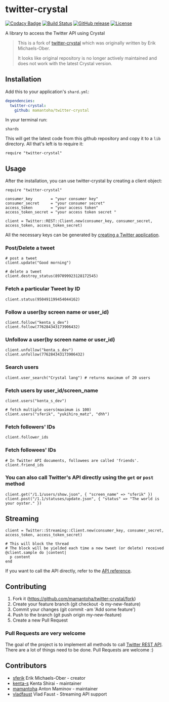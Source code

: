 
# twitter-crystal

[![Codacy Badge](https://api.codacy.com/project/badge/Grade/8f698870aeeb4e5a9cb53549725ae653)](https://app.codacy.com/app/mamantoha/twitter-crystal?utm_source=github.com&utm_medium=referral&utm_content=mamantoha/twitter-crystal&utm_campaign=Badge_Grade_Dashboard)
[![Build Status](https://travis-ci.org/mamantoha/twitter-crystal.svg?branch=master)](https://travis-ci.org/mamantoha/twitter-crystal)
[![GitHub release](https://img.shields.io/github/release/mamantoha/twitter-crystal.svg)](https://github.com/mamantoha/twitter-crystal/releases)
[![License](https://img.shields.io/github/license/mamantoha/twitter-crystal.svg)](https://github.com/mamantoha/twitter-crystal/blob/master/LICENSE.md)

A library to access the Twitter API using Crystal

> This is a fork of [twitter-crystal](https://github.com/sferik/twitter-crystal) which was originally written by Erik Michaels-Ober.
>
> It looks like original repository is no longer actively maintained and does not work with the latest Crystal version.

## Installation

Add this to your application's `shard.yml`:

```yaml
dependencies:
  twitter-crystal:
    github: mamantoha/twitter-crystal
```

In your terminal run:

```console
shards
```

This will get the latest code from this github repository and copy it to a `lib` directory. All that's left is to require it:

```crystal
require "twitter-crystal"
```

## Usage

After the installation, you can use twitter-crystal by creating a client object:

```crystal
require "twitter-crystal"

consumer_key        = "your consumer key"
consumer_secret     = "your consumer secret"
access_token        = "your access token"
access_token_secret = "your access token secret "

client = Twitter::REST::Client.new(consumer_key, consumer_secret, access_token, access_token_secret)
```

All the necessary keys can be generated by [creating a Twitter application](https://dev.twitter.com/oauth/overview/application-owner-access-tokens).

### Post/Delete a tweet

```crystal
# post a tweet
client.update("Good morning")

# delete a tweet
client.destroy_status(897099923128172545)
```

### Fetch a particular Tweet by ID

```crystal
client.status(950491199454044162)
```

### Follow a user(by screen name or user_id)

```crystal
client.follow("kenta_s_dev")
client.follow(776284343173906432)
```

### Unfollow a user(by screen name or user_id)

```crystal
client.unfollow("kenta_s_dev")
client.unfollow(776284343173906432)
```

### Search users

```crystal
client.user_search("Crystal lang") # returns maximum of 20 users
```

### Fetch users by user_id/screen_name

```crystal
client.users("kenta_s_dev")

# fetch multiple users(maximum is 100)
client.users("sferik", "yukihiro_matz", "dhh")
```

### Fetch followers' IDs

```crystal
client.follower_ids
```

### Fetch followees' IDs

```crystal
# In Twitter API documents, followees are called 'friends'.
client.friend_ids
```

### You can also call Twitter's API directly using the `get` or `post` method

```crystal
client.get("/1.1/users/show.json", { "screen_name" => "sferik" })
client.post("/1.1/statuses/update.json", { "status" => "The world is your oyster." })
```

## Streaming

```crystal
client = Twitter::Streaming::Client.new(consumer_key, consumer_secret, access_token, access_token_secret)

# This will block the thread
# The block will be yielded each time a new tweet (or delete) received
@client.sample do |content|
  p content
end
```

If you want to call the API directly, refer to the [API reference](https://dev.twitter.com/rest/reference).

## Contributing

1. Fork it (<https://github.com/mamantoha/twitter-crystal/fork>)
2. Create your feature branch (git checkout -b my-new-feature)
3. Commit your changes (git commit -am 'Add some feature')
4. Push to the branch (git push origin my-new-feature)
5. Create a new Pull Request

### Pull Requests are very welcome

The goal of the project is to implement all methods to call [Twitter REST API](https://dev.twitter.com/rest/public). There are a lot of things need to be done. Pull Requests are welcome :)

## Contributors

- [sferik](https://github.com/sferik) Erik Michaels-Ober - creator
- [kenta-s](https://github.com/kenta-s) Kenta Shirai - maintainer
- [mamantoha](https://github.com/mamantoha) Anton Maminov - maintainer
- [vladfaust](https://github.com/vladfaust) Vlad Faust - Streaming API support
